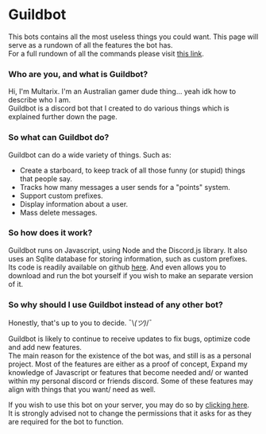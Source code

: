 # Guildbot
This bots contains all the most useless things you could want. This page will serve as a rundown of all the features the bot has.<br/>
For a full rundown of all the commands please visit [this link](https://multarix.github.io/Guildbot/commands).

### Who are you, and what is Guildbot?

Hi, I'm Multarix. I'm an Australian gamer dude thing... yeah idk how to describe who I am.<br/>
Guildbot is a discord bot that I created to do various things which is explained further down the page.

### So what can Guildbot do?

Guildbot can do a wide variety of things. Such as:
- Create a starboard, to keep track of all those funny (or stupid) things that people say.
- Tracks how many messages a user sends for a "points" system.
- Support custom prefixes.
- Display information about a user.
- Mass delete messages.

### So how does it work?

Guildbot runs on Javascript, using Node and the Discord.js library. It also uses an Sqlite database for storing information, such as custom prefixes.<br/>
Its code is readily available on github [here](https://github.com/Multarix/Guildbot). And even allows you to download and run the bot yourself if you wish to make an separate version of it.

### So why should I use Guildbot instead of any other bot?

Honestly, that's up to you to decide. ¯\\_(ツ)_/¯

Guildbot is likely to continue to receive updates to fix bugs, optimize code and add new features.<br/>
The main reason for the existence of the bot was, and still is as a personal project. Most of the features are either as a proof of concept, Expand my knowledge of Javascript or features that become needed and/ or wanted within my personal discord or friends discord. Some of these features may align with things that you want/ need as well.

If you wish to use this bot on your server, you may do so by [clicking here](https://discordapp.com/oauth2/authorize?client_id=260372003310010368&scope=bot&permissions=2146958551).<br/>
It is strongly advised not to change the permissions that it asks for as they are required for the bot to function.
